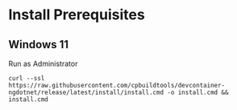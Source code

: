 # Install Prerequisites 

## Windows 11

Run as Administrator
 ```
 curl --ssl https://raw.githubusercontent.com/cpbuildtools/devcontainer-ngdotnet/release/latest/install/install.cmd -o install.cmd && install.cmd
 ``` 
